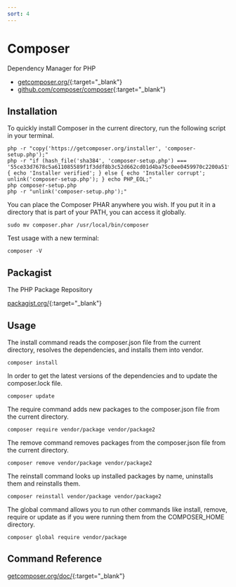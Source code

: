 ```yaml
---
sort: 4
---
```


# Composer

Dependency Manager for PHP

- [getcomposer.org/](https://getcomposer.org/){:target="_blank"}
- [github.com/composer/composer](https://github.com/composer/composer){:target="_blank"}

## Installation

To quickly install Composer in the current directory, run the following script in your terminal.

```shell
php -r "copy('https://getcomposer.org/installer', 'composer-setup.php');"
php -r "if (hash_file('sha384', 'composer-setup.php') === '55ce33d7678c5a611085589f1f3ddf8b3c52d662cd01d4ba75c0ee0459970c2200a51f492d557530c71c15d8dba01eae') { echo 'Installer verified'; } else { echo 'Installer corrupt'; unlink('composer-setup.php'); } echo PHP_EOL;"
php composer-setup.php
php -r "unlink('composer-setup.php');"
```

You can place the Composer PHAR anywhere you wish. If you put it in a directory that is part of your PATH, you can access it globally.

```shell
sudo mv composer.phar /usr/local/bin/composer
```

Test usage with a new terminal:

```shell
composer -V
```

## Packagist

The PHP Package Repository

[packagist.org/](https://packagist.org/){:target="_blank"}

## Usage

The install command reads the composer.json file from the current directory, resolves the dependencies, and installs them into vendor.

```shell
composer install
```

In order to get the latest versions of the dependencies and to update the composer.lock file.

```shell
composer update
```

The require command adds new packages to the composer.json file from the current directory. 

```shell
composer require vendor/package vendor/package2
```

The remove command removes packages from the composer.json file from the current directory.

```shell
composer remove vendor/package vendor/package2
```

The reinstall command looks up installed packages by name, uninstalls them and reinstalls them. 

```shell
composer reinstall vendor/package vendor/package2
```

The global command allows you to run other commands like install, remove, require or update as if you were running them from the COMPOSER_HOME directory.

```shell
composer global require vendor/package
```

## Command Reference

[getcomposer.org/doc/](https://getcomposer.org/doc/){:target="_blank"}
